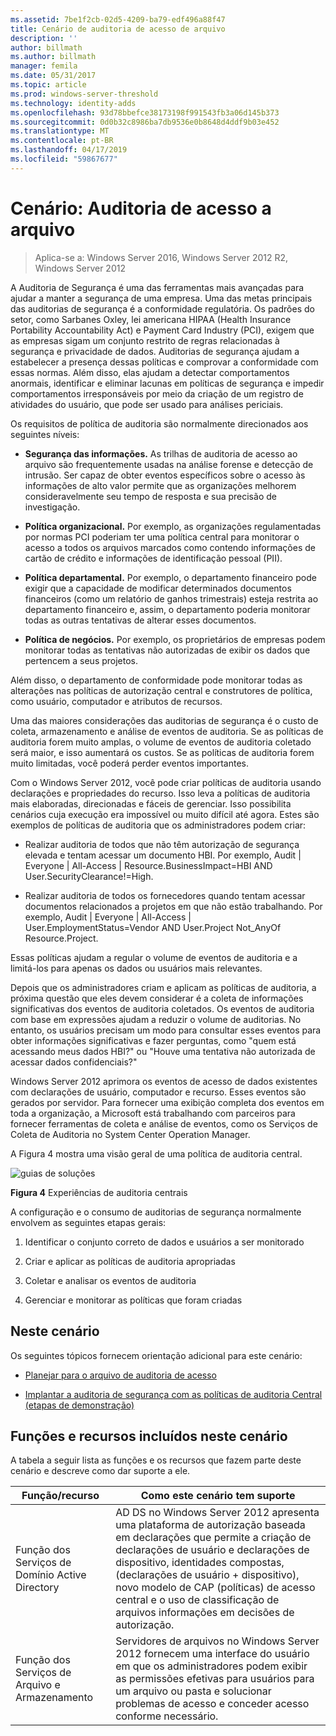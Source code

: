 ```yaml
---
ms.assetid: 7be1f2cb-02d5-4209-ba79-edf496a88f47
title: Cenário de auditoria de acesso de arquivo
description: ''
author: billmath
ms.author: billmath
manager: femila
ms.date: 05/31/2017
ms.topic: article
ms.prod: windows-server-threshold
ms.technology: identity-adds
ms.openlocfilehash: 93d78bbefce38173198f991543fb3a06d145b373
ms.sourcegitcommit: 0d0b32c8986ba7db9536e0b8648d4ddf9b03e452
ms.translationtype: MT
ms.contentlocale: pt-BR
ms.lasthandoff: 04/17/2019
ms.locfileid: "59867677"
---
```

# <a name="scenario-file-access-auditing"></a>Cenário: Auditoria de acesso a arquivo

>Aplica-se a: Windows Server 2016, Windows Server 2012 R2, Windows Server 2012

A Auditoria de Segurança é uma das ferramentas mais avançadas para ajudar a manter a segurança de uma empresa. Uma das metas principais das auditorias de segurança é a conformidade regulatória. Os padrões do setor, como Sarbanes Oxley, lei americana HIPAA (Health Insurance Portability Accountability Act) e Payment Card Industry (PCI), exigem que as empresas sigam um conjunto restrito de regras relacionadas à segurança e privacidade de dados. Auditorias de segurança ajudam a estabelecer a presença dessas políticas e comprovar a conformidade com essas normas. Além disso, elas ajudam a detectar comportamentos anormais, identificar e eliminar lacunas em políticas de segurança e impedir comportamentos irresponsáveis por meio da criação de um registro de atividades do usuário, que pode ser usado para análises periciais.  
  
Os requisitos de política de auditoria são normalmente direcionados aos seguintes níveis:  
  
-   **Segurança das informações.** As trilhas de auditoria de acesso ao arquivo são frequentemente usadas na análise forense e detecção de intrusão. Ser capaz de obter eventos específicos sobre o acesso às informações de alto valor permite que as organizações melhorem consideravelmente seu tempo de resposta e sua precisão de investigação.  
  
-   **Política organizacional.** Por exemplo, as organizações regulamentadas por normas PCI poderiam ter uma política central para monitorar o acesso a todos os arquivos marcados como contendo informações de cartão de crédito e informações de identificação pessoal (PII).  
  
-   **Política departamental.** Por exemplo, o departamento financeiro pode exigir que a capacidade de modificar determinados documentos financeiros (como um relatório de ganhos trimestrais) esteja restrita ao departamento financeiro e, assim, o departamento poderia monitorar todas as outras tentativas de alterar esses documentos.  
  
-   **Política de negócios.** Por exemplo, os proprietários de empresas podem monitorar todas as tentativas não autorizadas de exibir os dados que pertencem a seus projetos.  
  
Além disso, o departamento de conformidade pode monitorar todas as alterações nas políticas de autorização central e construtores de política, como usuário, computador e atributos de recursos.  
  
Uma das maiores considerações das auditorias de segurança é o custo de coleta, armazenamento e análise de eventos de auditoria. Se as políticas de auditoria forem muito amplas, o volume de eventos de auditoria coletado será maior, e isso aumentará os custos. Se as políticas de auditoria forem muito limitadas, você poderá perder eventos importantes.  
  
Com o Windows Server 2012, você pode criar políticas de auditoria usando declarações e propriedades do recurso. Isso leva a políticas de auditoria mais elaboradas, direcionadas e fáceis de gerenciar. Isso possibilita cenários cuja execução era impossível ou muito difícil até agora. Estes são exemplos de políticas de auditoria que os administradores podem criar:  
  
-   Realizar auditoria de todos que não têm autorização de segurança elevada e tentam acessar um documento HBI. Por exemplo, Audit | Everyone | All-Access | Resource.BusinessImpact=HBI AND User.SecurityClearance!=High.  
  
-   Realizar auditoria de todos os fornecedores quando tentam acessar documentos relacionados a projetos em que não estão trabalhando. Por exemplo, Audit | Everyone | All-Access | User.EmploymentStatus=Vendor AND User.Project Not_AnyOf Resource.Project.  
  
Essas políticas ajudam a regular o volume de eventos de auditoria e a limitá-los para apenas os dados ou usuários mais relevantes.  
  
Depois que os administradores criam e aplicam as políticas de auditoria, a próxima questão que eles devem considerar é a coleta de informações significativas dos eventos de auditoria coletados. Os eventos de auditoria com base em expressões ajudam a reduzir o volume de auditorias. No entanto, os usuários precisam um modo para consultar esses eventos para obter informações significativas e fazer perguntas, como "quem está acessando meus dados HBI?" ou "Houve uma tentativa não autorizada de acessar dados confidenciais?"  
  
 Windows Server 2012 aprimora os eventos de acesso de dados existentes com declarações de usuário, computador e recurso. Esses eventos são gerados por servidor. Para fornecer uma exibição completa dos eventos em toda a organização, a Microsoft está trabalhando com parceiros para fornecer ferramentas de coleta e análise de eventos, como os Serviços de Coleta de Auditoria no System Center Operation Manager.  
  
A Figura 4 mostra uma visão geral de uma política de auditoria central.  
  
![guias de soluções](media/Scenario--File-Access-Auditing/DynamicAccessControl_RevGuide_4.JPG)  
  
**Figura 4** Experiências de auditoria centrais  
  
A configuração e o consumo de auditorias de segurança normalmente envolvem as seguintes etapas gerais:  
  
1.  Identificar o conjunto correto de dados e usuários a ser monitorado  
  
2.  Criar e aplicar as políticas de auditoria apropriadas  
  
3.  Coletar e analisar os eventos de auditoria  
  
4.  Gerenciar e monitorar as políticas que foram criadas  
  
## <a name="in-this-scenario"></a>Neste cenário  
Os seguintes tópicos fornecem orientação adicional para este cenário:  
  
-   [Planejar para o arquivo de auditoria de acesso](Plan-for-File-Access-Auditing.md)  
  
-   [Implantar a auditoria de segurança com as políticas de auditoria Central &#40;etapas de demonstração&#41;](Deploy-Security-Auditing-with-Central-Audit-Policies--Demonstration-Steps-.md)  
  
## <a name="BKMK_NEW"></a>Funções e recursos incluídos neste cenário  
A tabela a seguir lista as funções e os recursos que fazem parte deste cenário e descreve como dar suporte a ele.  
  
|Função/recurso|Como este cenário tem suporte|  
|-----------------|---------------------------------|  
|Função dos Serviços de Domínio Active Directory|AD DS no Windows Server 2012 apresenta uma plataforma de autorização baseada em declarações que permite a criação de declarações de usuário e declarações de dispositivo, identidades compostas, (declarações de usuário + dispositivo), novo modelo de CAP (políticas) de acesso central e o uso de classificação de arquivos informações em decisões de autorização.|  
|Função dos Serviços de Arquivo e Armazenamento|Servidores de arquivos no Windows Server 2012 fornecem uma interface do usuário em que os administradores podem exibir as permissões efetivas para usuários para um arquivo ou pasta e solucionar problemas de acesso e conceder acesso conforme necessário.|  
  


